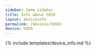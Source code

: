 ```yaml
---
sidebar: home_sidebar
title: Info about h850
layout: deviceinfo
permalink: /devices/h850/
device: h850
---
```

{% include templates/device_info.md %}
